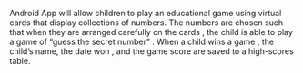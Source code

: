 Android App will allow children to play an educational game using virtual cards that display collections of numbers. The numbers are chosen such that when they are arranged carefully on the cards , the child is able to play a game of “guess the secret number” . When a child wins a game , the child’s name, the date won , and the game score are saved to a high-scores table.

